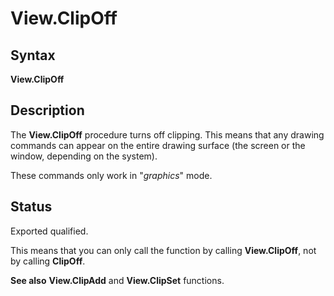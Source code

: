
# View.ClipOff

## Syntax
**View.ClipOff**

## Description
The **View.ClipOff** procedure turns off clipping. This means that any drawing commands can appear on the entire drawing surface (the screen or the window, depending on the system).

These commands only work in "_graphics_" mode.


## Status
Exported qualified.

This means that you can only call the function by calling **View.ClipOff**, not by calling **ClipOff**.


**See also**   **View.ClipAdd** and **View.ClipSet** functions.



